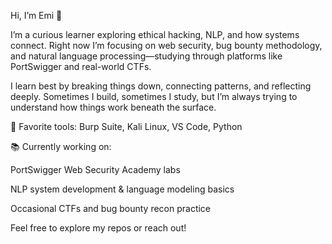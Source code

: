 Hi, I’m Emi 👋

I’m a curious learner exploring ethical hacking, NLP, and how systems connect.
Right now I’m focusing on web security, bug bounty methodology, and natural language processing—studying through platforms like PortSwigger and real-world CTFs.

I learn best by breaking things down, connecting patterns, and reflecting deeply.
Sometimes I build, sometimes I study, but I’m always trying to understand how things work beneath the surface.

💬 Favorite tools: Burp Suite, Kali Linux, VS Code, Python

📚 Currently working on:

PortSwigger Web Security Academy labs

NLP system development & language modeling basics

Occasional CTFs and bug bounty recon practice

Feel free to explore my repos or reach out!
<!--
**emi-8/emi-8** is a ✨ _special_ ✨ repository because its `README.md` (this file) appears on your GitHub profile.

Here are some ideas to get you started:

- 🔭 I’m currently working on ...
- 🌱 I’m currently learning ...
- 👯 I’m looking to collaborate on ...
- 🤔 I’m looking for help with ...
- 💬 Ask me about ...
- 📫 How to reach me: ...
- 😄 Pronouns: ...
- ⚡ Fun fact: ...
-->
